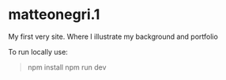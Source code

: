 # matteonegri.1
My first very site. Where I illustrate my background and portfolio

To run locally use:
> npm install
> npm run dev
